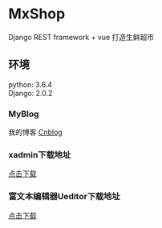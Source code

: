 # MxShop
Django REST framework + vue 打造生鲜超市<br />

## 环境
python: 3.6.4<br /> 
Django: 2.0.2
### MyBlog
我的博客
[Cnblog](https://www.cnblogs.com/biao-wu/)<br /> 
### xadmin下载地址
[点击下载](https://github.com/sshwsfc/xadmin/tree/django2)<br /> 

### 富文本编辑器Ueditor下载地址
[点击下载](https://github.com/twz915/DjangoUeditor3/)<br /> 


